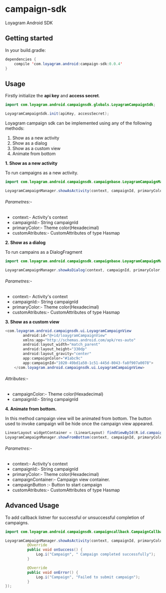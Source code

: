 # campaign-sdk
Loyagram Android SDK

## Getting started

In your build.gradle:

```java
dependencies {
	compile 'com.loyagram.android:campaign-sdk:0.0.4'
}
```

## Usage

Firstly initialize the **api key** and **access secret**.
```java
import com.loyagram.android.campaignsdk.globals.LoyagramCampaignSdk;

LoyagramCampaignSdk.init(apiKey, accessSecret);
```

Loyagram campaign sdk can be implemented using any of the following methods:

1. Show as a new activity
2. Show as a dialog
3. Show as a custom view
4. Animate from bottom

**1. Show as a new activity**

To run campaigns as a new activity.
```java
import com.loyagram.android.campaignsdk.campaignbase.LoyagramCampaignManager;

LoyagramCampaignManager.showAsActivity(context, campaignId, primaryColor, customAttributes);
```
###### Parametres:-
  - context:- Activity's context
  - campaignId:- String campaignId
  - primaryColor:- Theme color(Hexadecimal)
  - customAtributes:- CustomAttributes of type Hasmap
  
**2. Show as a dialog**

To run campains as a DialogFragment
```java
import com.loyagram.android.campaignsdk.campaignbase.LoyagramCampaignManager;

LoyagramCampaignManager.showAsDialog(context, campaignId, primaryColor, customAttributes);
```
###### Parametres:-
  - context:- Activity's context
  - campaignId:- String campaignId
  - primaryColor:- Theme color(Hexadecimal)
  - customAtributes:- CustomAttributes of type Hasmap
  
**3. Show as a custom view**
```java
<com.loyagram.android.campaignsdk.ui.LoyagramCampaignView
        android:id="@+id/loaygramCampaignView"
        xmlns:app="http://schemas.android.com/apk/res-auto"
        android:layout_width="match_parent"
        android:layout_height="330dp"
        android:layout_gravity="center"
        app:campaignColor="#1abc9c"
        app:campaignId="1020-49bd1a50-1c51-445d-8043-fa8f907a0078">
    </com.loyagram.android.campaignsdk.ui.LoyagramCampaignView>
```
###### Attributes:-
  - campaignColor:- Theme color(Hexadecimal)
  - campaignId:- String campaignId
  
**4. Animate from bottom.**

In this method campaign view will be animated from bottom. The button used to invoke campaign will be hide once the campaign view appeared.
```java
LinearLayout widgetContainer = (LinearLayout) findViewById(R.id.campaignContainer);
LoyagramCampaignManager.showFromBottom(context, campaignId, primaryColor, campaignContainer, campaignButton, customAttributes);
```
###### Parametres:-
  - context:- Activity's context
  - campaignId:- String campaignId
  - primaryColor:- Theme color(Hexadecimal)
  - campaignContainer:- Campaign view container.
  - campaignButton :- Button to start campaign
  - customAtributes:- CustomAttributes of type Hasmap
  
  ## Advanced Usage
  To add callback listner for successful or unsuccessful completion of campaigns.
  ```java
  import com.loyagram.android.campaignsdk.campaigncallback.CampaignCallback;
  
  LoyagramCampaignManager.showAsActivity(context, campaignId, primaryColor, customAttributes, new CampaignCallback() {
            @Override
            public void onSuccess() {
                Log.i("Campaign", " Campaign completed successfully");
            }

            @Override
            public void onError() {
                Log.i("Campaign", "Failed to submit campaign");
            }
  });
```

  
  
